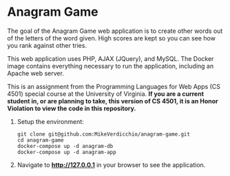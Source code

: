 Anagram Game
============
The goal of the Anagram Game web application is to create other words out of the letters of the word given. High scores are kept so you can see how you rank against other tries.

This web application uses PHP, AJAX (JQuery), and MySQL. The Docker image contains everything necessary to run the application, including an Apache web server.

This is an assignment from the Programming Languages for Web Apps (CS 4501) special course at the University of Virginia. **If you are a current student in, or are planning to take, this version of CS 4501, it is an Honor Violation to view the code in this repository.**

1. Setup the environment:
    ```
    git clone git@github.com:MikeVerdicchio/anagram-game.git
    cd anagram-game
    docker-compose up -d anagram-db
    docker-compose up -d anagram-app
    ```

2. Navigate to **http://127.0.0.1** in your browser to see the application.